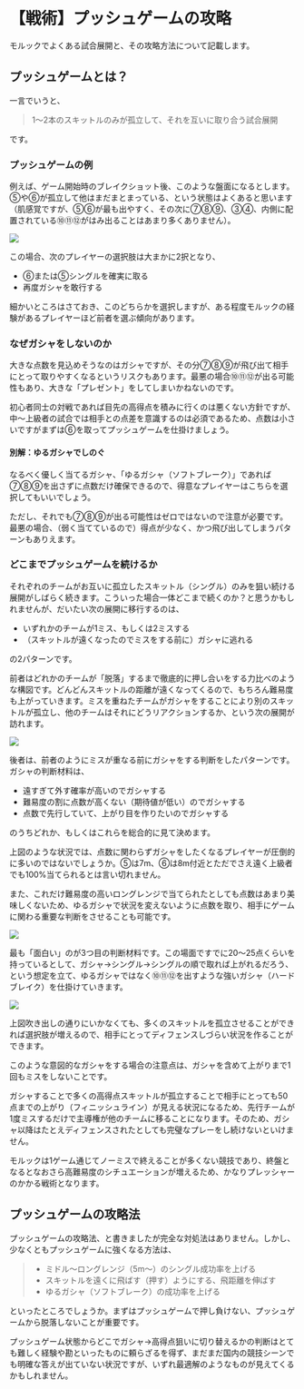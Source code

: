 # 【戦術】プッシュゲームの攻略

モルックでよくある試合展開と、その攻略方法について記載します。

## プッシュゲームとは？

一言でいうと、

> 1～2本のスキットルのみが孤立して、それを互いに取り合う試合展開

です。

### プッシュゲームの例

例えば、ゲーム開始時のブレイクショット後、このような盤面になるとします。⑤や⑥が孤立して他はまだまとまっている、という状態はよくあると思います（肌感覚ですが、⑤⑥が最も出やすく、その次に⑦⑧⑨、③④、内側に配置されている⑩⑪⑫がはみ出ることはあまり多くありません）。

![](https://i.imgur.com/xHixDDH.png)

この場合、次のプレイヤーの選択肢は大まかに2択となり、

- ⑥または⑤シングルを確実に取る
- 再度ガシャを敢行する

細かいところはさておき、このどちらかを選択しますが、ある程度モルックの経験があるプレイヤーほど前者を選ぶ傾向があります。

### なぜガシャをしないのか

大きな点数を見込めそうなのはガシャですが、その分⑦⑧⑨が飛び出て相手にとって取りやすくなるというリスクもあります。最悪の場合⑩⑪⑫が出る可能性もあり、大きな「プレゼント」をしてしまいかねないのです。

初心者同士の対戦であれば目先の高得点を積みに行くのは悪くない方針ですが、中～上級者の試合では相手との点差を意識するのは必須であるため、点数は小さいですがまずは⑥を取ってプッシュゲームを仕掛けましょう。

#### 別解：ゆるガシャでしのぐ

なるべく優しく当てるガシャ、「ゆるガシャ（ソフトブレーク）」であれば⑦⑧⑨を出さずに点数だけ確保できるので、得意なプレイヤーはこちらを選択してもいいでしょう。

ただし、それでも⑦⑧⑨が出る可能性はゼロではないので注意が必要です。最悪の場合、（弱く当てているので）得点が少なく、かつ飛び出してしまうパターンもありえます。

### どこまでプッシュゲームを続けるか

それぞれのチームがお互いに孤立したスキットル（シングル）のみを狙い続ける展開がしばらく続きます。こういった場合一体どこまで続くのか？と思うかもしれませんが、だいたい次の展開に移行するのは、

- いずれかのチームが1ミス、もしくは2ミスする
- （スキットルが遠くなったのでミスをする前に）ガシャに逃れる

の2パターンです。

前者はどれかのチームが「脱落」するまで徹底的に押し合いをする力比べのような構図です。どんどんスキットルの距離が遠くなってくるので、もちろん難易度も上がっていきます。ミスを重ねたチームがガシャをすることにより別のスキットルが孤立し、他のチームはそれにどうリアクションするか、という次の展開が訪れます。

![](https://i.imgur.com/soHIfpU.png)

後者は、前者のようにミスが重なる前にガシャをする判断をしたパターンです。ガシャの判断材料は、

- 遠すぎて外す確率が高いのでガシャする
- 難易度の割に点数が高くない（期待値が低い）のでガシャする
- 点数で先行していて、上がり目を作りたいのでガシャする

のうちどれか、もしくはこれらを総合的に見て決めます。

上図のような状況では、点数に関わらずガシャをしたくなるプレイヤーが圧倒的に多いのではないでしょうか。⑤は7m、⑥は8m付近とただでさえ遠く上級者でも100%当てられるとは言い切れません。

また、これだけ難易度の高いロングレンジで当てられたとしても点数はあまり美味しくないため、ゆるガシャで状況を変えないように点数を取り、相手にゲームに関わる重要な判断をさせることも可能です。

![](https://i.imgur.com/5V5kMOJ.png)

最も「面白い」のが3つ目の判断材料です。この場面ですでに20～25点くらいを持っているとして、ガシャ→シングル→シングルの順で取れば上がれるだろう、という想定を立て、ゆるガシャではなく⑩⑪⑫を出すような強いガシャ（ハードブレイク）を仕掛けていきます。

![](https://i.imgur.com/RIKfc0r.png)

上図吹き出しの通りにいかなくても、多くのスキットルを孤立させることができれば選択肢が増えるので、相手にとってディフェンスしづらい状況を作ることができます。

このような意図的なガシャをする場合の注意点は、ガシャを含めて上がりまで1回もミスをしないことです。

ガシャすることで多くの高得点スキットルが孤立することで相手にとっても50点までの上がり（フィニッシュライン）が見える状況になるため、先行チームが1度ミスするだけで主導権が他のチームに移ることになります。そのため、ガシャ以降はたとえディフェンスされたとしても完璧なプレーをし続けないといけません。

モルックは1ゲーム通じてノーミスで終えることが多くない競技であり、終盤となるとなおさら高難易度のシチュエーションが増えるため、かなりプレッシャーのかかる戦術となります。

## プッシュゲームの攻略法

プッシュゲームの攻略法、と書きましたが完全な対処法はありません。しかし、少なくともプッシュゲームに強くなる方法は、

> - ミドル～ロングレンジ（5m～）のシングル成功率を上げる
> - スキットルを遠くに飛ばす（押す）ようにする、飛距離を伸ばす
> - ゆるガシャ（ソフトブレーク）の成功率を上げる

といったところでしょうか。まずはプッシュゲームで押し負けない、プッシュゲームから脱落しないことが重要です。

プッシュゲーム状態からどこでガシャ→高得点狙いに切り替えるかの判断はとても難しく経験や勘といったものに頼らざるを得ず、まだまだ国内の競技シーンでも明確な答えが出ていない状況ですが、いずれ最適解のようなものが見えてくるかもしれません。
